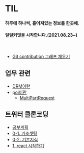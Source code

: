 # TIL

#### 하루에 하나씩, 흩어져있는 정보를 한곳에.
####  일일커밋을 시작합니다.(2021.08.23~)
<br>


<!-- 개괄은 이렇게 사용하기로 합니다. -->
<!-- 
폴더 이름엔 스페이스 공백이 있으면 링크 인식이 안됩니다.
## 대주제
* 폴더 이름
    + 소주제
        - [제목](./폴더이름/경로.md)
        - 쭉쭉 쓰기 
-->

<!-- Git push 메시지 -->
<!-- 

git add .
git commit -m "커밋메시지"
git push origin
 -->
 


* [Git contribution 그래프 채우기](./Git_contribution.md)


## 업무 관련
* [DRM이란](./업무지식/DRM.md)
* [poi이란](./업무지식/poi.md)
    + [MultiPartRequest](./업무지식/MultiPartRequest.md)


    

## 트위터 클론코딩
* [공부계획](./트위터_클론코딩/계획.md)
* [0-1. 기초셋팅](./트위터_클론코딩/셋팅.md)
* [0-2. 기본지식](./트위터_클론코딩/기본지식.md)
* [1. react 시작하기](./트위터_클론코딩/create_react_app.md)